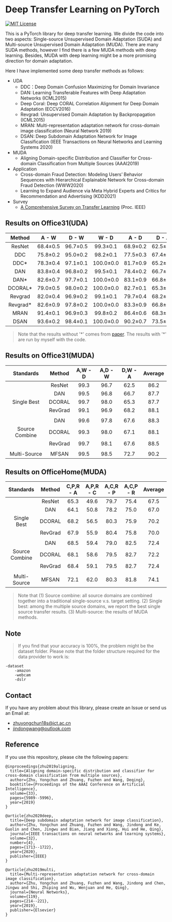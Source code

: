 # Deep Transfer Learning on PyTorch
[![MIT License](https://img.shields.io/badge/license-MIT-green.svg)](https://opensource.org/licenses/MIT) 

This is a PyTorch library for deep transfer learning. We divide the code into two
aspects: Single-source Unsupervised Domain Adaptation (SUDA) and Multi-source Unsupervised Domain Adaptation (MUDA). There are many SUDA methods, however I find there is a few MUDA methods with deep learning. Besides, MUDA with deep learning might be a more promising direction for domain adaptation.

Here I have implemented some deep transfer methods as follows:
* UDA
    * DDC：Deep Domain Confusion Maximizing for Domain Invariance
    * DAN: Learning Transferable Features with Deep Adaptation Networks (ICML2015)
    * Deep Coral: Deep CORAL Correlation Alignment for Deep Domain Adaptation (ECCV2016)
    * Revgrad: Unsupervised Domain Adaptation by Backpropagation (ICML2015)
    * MRAN: Multi-representation adaptation network for cross-domain image classification (Neural Network 2019)
    * DSAN: Deep Subdomain Adaptation Network for Image Classification (IEEE Transactions on Neural Networks and Learning Systems 2020)
* MUDA
    * Aligning Domain-specific Distribution and Classifier for Cross-domain Classification from Multiple Sources (AAAI2019)
* Application
    * Cross-domain Fraud Detection: Modeling Users’ Behavior Sequences with Hierarchical Explainable Network for Cross-domain Fraud Detection (WWW2020)
    * Learning to Expand Audience via Meta Hybrid Experts and Critics for Recommendation and Advertising (KDD2021)
* Survey
    * [A Comprehensive Survey on Transfer Learning](https://arxiv.org/abs/1911.02685) (Proc. IEEE)


## Results on Office31(UDA)
| Method | A - W | D - W | W - D | A - D | D - A | W - A | Average |
|:--------------:|:-----:|:-----:|:-----:|:-----:|:----:|:----:|:-------:|
| ResNet | 68.4±0.5 | 96.7±0.5 | 99.3±0.1 | 68.9±0.2 | 62.5±0.3 | 60.7±0.3 | 76.1 |
| DDC | 75.8±0.2 | 95.0±0.2 | 98.2±0.1 | 77.5±0.3 | 67.4±0.4 | 64.0±0.5 | 79.7 |
| DDC\* | 78.3±0.4 | 97.1±0.1 | 100.0±0.0 | 81.7±0.9 | 65.2±0.6 | 65.1±0.4 | 81.2 |
| DAN | 83.8±0.4 | 96.8±0.2 | 99.5±0.1 | 78.4±0.2 | 66.7±0.3 | 62.7±0.2 | 81.3 |
| DAN\* | 82.6±0.7 | 97.7±0.1 | 100.0±0.0 | 83.1±0.9 | 66.8±0.3 | 66.6±0.4 | 82.8 |
| DCORAL\* | 79.0±0.5 | 98.0±0.2 | 100.0±0.0 | 82.7±0.1 | 65.3±0.3 | 64.5±0.3 | 81.6 |
| Revgrad | 82.0±0.4 | 96.9±0.2 | 99.1±0.1 | 79.7±0.4 | 68.2±0.4 | 67.4±0.5 | 82.2 |
| Revgrad\* | 82.6±0.9 | 97.8±0.2 | 100.0±0.0 | 83.3±0.9 | 66.8±0.1 | 66.1±0.5 | 82.8 |
| MRAN | 91.4±0.1 | 96.9±0.3 | 99.8±0.2 | 86.4±0.6 | 68.3±0.5 | 70.9±0.6 | 85.6 |
| DSAN | 93.6±0.2 | 98.4±0.1 | 100.0±0.0 | 90.2±0.7 | 73.5±0.5 | 74.8±0.4 | 88.4 |

> Note that the results without '\*' comes from [paper](http://ise.thss.tsinghua.edu.cn/~mlong/doc/multi-adversarial-domain-adaptation-aaai18.pdf). The results with '\*' are run by myself with the code. 

## Results on Office31(MUDA)
| Standards | Method | A,W - D | A,D - W | D,W - A | Average |
|:--------------:|:--------------:|:-----:|:-----:|:-----:|:-------:|
| | ResNet | 99.3 | 96.7 | 62.5 | 86.2 |
|  | DAN | 99.5 | 96.8 | 66.7 | 87.7 |
| Single Best| DCORAL | 99.7 | 98.0 | 65.3 | 87.7 |
|  | RevGrad | 99.1 | 96.9 | 68.2 | 88.1 |
||
|  | DAN | 99.6 | 97.8 | 67.6 | 88.3 |
| Source Combine | DCORAL | 99.3 | 98.0 | 67.1 | 88.1 |
|  | RevGrad | 99.7 | 98.1 | 67.6 | 88.5 |
||
| Multi-Source | MFSAN | 99.5 | 98.5 | 72.7 | 90.2 |

## Results on OfficeHome(MUDA)
| Standards | Method | C,P,R - A | A,P,R - C | A,C,R - P | A,C,P - R | Average |
|:--------------:|:--------------:|:-----:|:-----:|:-----:|:-----:|:-------:|
| | ResNet | 65.3 | 49.6 | 79.7 | 75.4 | 67.5 |
|  | DAN | 64.1 | 50.8 | 78.2 | 75.0 | 67.0 |
| Single Best | DCORAL | 68.2 | 56.5 | 80.3 | 75.9 | 70.2 |
|  | RevGrad | 67.9 | 55.9 | 80.4 | 75.8 | 70.0 |
||
|  | DAN | 68.5 | 59.4 | 79.0 | 82.5 | 72.4 |
| Source Combine | DCORAL | 68.1 | 58.6 | 79.5 | 82.7 | 72.2 |
|  | RevGrad | 68.4 | 59.1 | 79.5 | 82.7 | 72.4 |
||
| Multi-Source | MFSAN | 72.1 | 62.0 | 80.3 | 81.8 | 74.1 |

> Note that  (1) Source combine: all source domains are combined together into a traditional single-source v.s. target setting. (2) Single best: among the multiple source domains, we report the best single source transfer results. (3) Multi-source: the results of MUDA methods.

## Note
> If you find that your accuracy is 100%, the problem might be the dataset folder. Please note that the folder structure required for the data provider to work is:
```
-dataset
    -amazon
    -webcam
    -dslr
```


## Contact
If you have any problem about this library, please create an Issue or send us an Email at:
* zhuyongchun18s@ict.ac.cn
* jindongwang@outlook.com


## Reference
If you use this repository, please cite the following papers:

```
@inproceedings{zhu2019aligning,
  title={Aligning domain-specific distribution and classifier for cross-domain classification from multiple sources},
  author={Zhu, Yongchun and Zhuang, Fuzhen and Wang, Deqing},
  booktitle={Proceedings of the AAAI Conference on Artificial Intelligence},
  volume={33},
  pages={5989--5996},
  year={2019}
}
```

```
@article{zhu2020deep,
  title={Deep subdomain adaptation network for image classification},
  author={Zhu, Yongchun and Zhuang, Fuzhen and Wang, Jindong and Ke, Guolin and Chen, Jingwu and Bian, Jiang and Xiong, Hui and He, Qing},
  journal={IEEE transactions on neural networks and learning systems},
  volume={32},
  number={4},
  pages={1713--1722},
  year={2020},
  publisher={IEEE}
}
```

```
@article{zhu2019multi,
  title={Multi-representation adaptation network for cross-domain image classification},
  author={Zhu, Yongchun and Zhuang, Fuzhen and Wang, Jindong and Chen, Jingwu and Shi, Zhiping and Wu, Wenjuan and He, Qing},
  journal={Neural Networks},
  volume={119},
  pages={214--221},
  year={2019},
  publisher={Elsevier}
}
```

